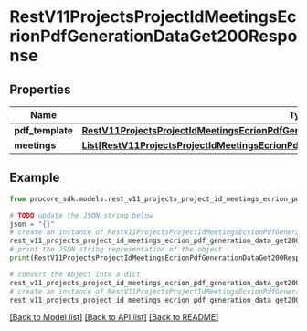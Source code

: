# RestV11ProjectsProjectIdMeetingsEcrionPdfGenerationDataGet200Response


## Properties

Name | Type | Description | Notes
------------ | ------------- | ------------- | -------------
**pdf_template** | [**RestV11ProjectsProjectIdMeetingsEcrionPdfGenerationDataGet200ResponsePdfTemplate**](RestV11ProjectsProjectIdMeetingsEcrionPdfGenerationDataGet200ResponsePdfTemplate.md) |  | [optional] 
**meetings** | [**List[RestV11ProjectsProjectIdMeetingsEcrionPdfGenerationDataGet200ResponseMeetingsInner]**](RestV11ProjectsProjectIdMeetingsEcrionPdfGenerationDataGet200ResponseMeetingsInner.md) |  | [optional] 

## Example

```python
from procore_sdk.models.rest_v11_projects_project_id_meetings_ecrion_pdf_generation_data_get200_response import RestV11ProjectsProjectIdMeetingsEcrionPdfGenerationDataGet200Response

# TODO update the JSON string below
json = "{}"
# create an instance of RestV11ProjectsProjectIdMeetingsEcrionPdfGenerationDataGet200Response from a JSON string
rest_v11_projects_project_id_meetings_ecrion_pdf_generation_data_get200_response_instance = RestV11ProjectsProjectIdMeetingsEcrionPdfGenerationDataGet200Response.from_json(json)
# print the JSON string representation of the object
print(RestV11ProjectsProjectIdMeetingsEcrionPdfGenerationDataGet200Response.to_json())

# convert the object into a dict
rest_v11_projects_project_id_meetings_ecrion_pdf_generation_data_get200_response_dict = rest_v11_projects_project_id_meetings_ecrion_pdf_generation_data_get200_response_instance.to_dict()
# create an instance of RestV11ProjectsProjectIdMeetingsEcrionPdfGenerationDataGet200Response from a dict
rest_v11_projects_project_id_meetings_ecrion_pdf_generation_data_get200_response_from_dict = RestV11ProjectsProjectIdMeetingsEcrionPdfGenerationDataGet200Response.from_dict(rest_v11_projects_project_id_meetings_ecrion_pdf_generation_data_get200_response_dict)
```
[[Back to Model list]](../README.md#documentation-for-models) [[Back to API list]](../README.md#documentation-for-api-endpoints) [[Back to README]](../README.md)


